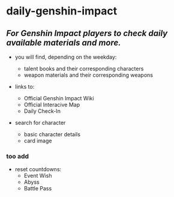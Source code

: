 # daily-genshin-impact
## *For Genshin Impact players to check daily available materials and more.*

* you will find, depending on the weekday:
    * talent books and their corresponding characters
    * weapon materials and their corresponding weapons

* links to: 
    * Official Genshin Impact Wiki
    * Official Interacive Map
    * Daily Check-In

* search for character
    * basic character details
    * card image

### too add
* reset countdowns:
    * Event Wish
    * Abyss
    * Battle Pass